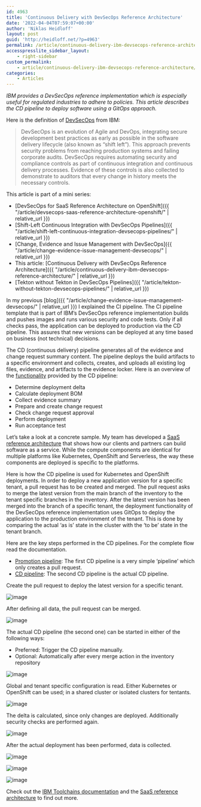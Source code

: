 ```yaml
---
id: 4963
title: 'Continuous Delivery with DevSecOps Reference Architecture'
date: '2022-04-04T07:59:07+00:00'
author: 'Niklas Heidloff'
layout: post
guid: 'http://heidloff.net/?p=4963'
permalink: /article/continuous-delivery-ibm-devsecops-reference-architecture/
accesspresslite_sidebar_layout:
    - right-sidebar
custom_permalink:
    - article/continuous-delivery-ibm-devsecops-reference-architecture/
categories:
    - Articles
---
```


*IBM provides a DevSecOps reference implementation which is especially useful for regulated industries to adhere to policies. This article describes the CD pipeline to deploy software using a GitOps approach.*

Here is the definition of [DevSecOps](https://cloud.ibm.com/docs/devsecops?topic=devsecops-devsecops_intro) from IBM:

> DevSecOps is an evolution of Agile and DevOps, integrating secure development best practices as early as possible in the software delivery lifecycle (also known as “shift left”). This approach prevents security problems from reaching production systems and failing corporate audits. DevSecOps requires automating security and compliance controls as part of continuous integration and continuous delivery processes. Evidence of these controls is also collected to demonstrate to auditors that every change in history meets the necessary controls.

This article is part of a mini series:

- [DevSecOps for SaaS Reference Architecture on OpenShift]({{ "/article/devsecops-saas-reference-architecture-openshift/" | relative_url }})
- [Shift-Left Continuous Integration with DevSecOps Pipelines]({{ "/article/shift-left-continuous-integration-devsecops-pipelines/" | relative_url }})
- [Change, Evidence and Issue Management with DevSecOps]({{ "/article/change-evidence-issue-management-devsecops/" | relative_url }})
- This article: [Continuous Delivery with DevSecOps Reference Architecture]({{ "/article/continuous-delivery-ibm-devsecops-reference-architecture/" | relative_url }})
- [Tekton without Tekton in DevSecOps Pipelines]({{ "/article/tekton-without-tekton-devsecops-pipelines/" | relative_url }})

In my previous [blog]({{ "/article/change-evidence-issue-management-devsecops/" | relative_url }}) I explained the CI pipeline. The CI pipeline template that is part of IBM’s DevSecOps reference implementation builds and pushes images and runs various security and code tests. Only if all checks pass, the application can be deployed to production via the CD pipeline. This assures that new versions can be deployed at any time based on business (not technical) decisions.

The CD (continuous delivery) pipeline generates all of the evidence and change request summary content. The pipeline deploys the build artifacts to a specific environment and collects, creates, and uploads all existing log files, evidence, and artifacts to the evidence locker. Here is an overview of the [functionality](https://cloud.ibm.com/docs/devsecops?topic=devsecops-cd-devsecops-cd-pipeline) provided by the CD pipeline:

- Determine deployment delta
- Calculate deployment BOM
- Collect evidence summary
- Prepare and create change request
- Check change request approval
- Perform deployment
- Run acceptance test

Let’s take a look at a concrete sample. My team has developed a [SaaS reference architecture](https://github.com/IBM/multi-tenancy) that shows how our clients and partners can build software as a service. While the compute components are identical for multiple platforms like Kubernetes, OpenShift and Serverless, the way these components are deployed is specific to the platforms.

Here is how the CD pipeline is used for Kubernetes and OpenShift deployments. In order to deploy a new application version for a specific tenant, a pull request has to be created and merged. The pull request asks to merge the latest version from the main branch of the inventory to the tenant specific branches in the inventory. After the latest version has been merged into the branch of a specific tenant, the deployment functionality of the DevSecOps reference implementation uses GitOps to deploy the application to the production environment of the tenant. This is done by comparing the actual ‘as is’ state in the cluster with the ‘to be’ state in the tenant branch.

Here are the key steps performed in the CD pipelines. For the complete flow read the documentation.

- [Promotion pipeline](https://github.com/IBM/multi-tenancy-documentation/blob/main/documentation/kubernetes-via-ibm-kubernetes-service-and-ibm-openshift/cd-pull-request.md): The first CD pipeline is a very simple ‘pipeline’ which only creates a pull request.
- [CD pipeline](https://github.com/IBM/multi-tenancy-documentation/blob/main/documentation/kubernetes-via-ibm-kubernetes-service-and-ibm-openshift/cd-pipeline.md): The second CD pipeline is the actual CD pipeline.

Create the pull request to deploy the latest version for a specific tenant.

![image](/assets/img/2022/04/devsecops-cd-0.png)

After defining all data, the pull request can be merged.

![image](/assets/img/2022/04/devsecops-cd-1.png)

The actual CD pipeline (the second one) can be started in either of the following ways:

- Preferred: Trigger the CD pipeline manually.
- Optional: Automatically after every merge action in the inventory repository

![image](/assets/img/2022/04/devsecops-cd-3.png)

Global and tenant specific configuration is read. Either Kubernetes or OpenShift can be used; in a shared cluster or isolated clusters for tentants.

![image](/assets/img/2022/04/devsecops-cd-4.png)

The delta is calculated, since only changes are deployed. Additionally security checks are performed again.

![image](/assets/img/2022/04/devsecops-cd-5.png)

After the actual deployment has been performed, data is collected.

![image](/assets/img/2022/04/devsecops-cd-6.png)

![image](/assets/img/2022/04/devsecops-cd-7.png)

![image](/assets/img/2022/04/devsecops-cd-8.png)

Check out the [IBM Toolchains documentation](https://cloud.ibm.com/docs/devsecops?topic=devsecops-tutorial-cd-devsecops) and the [SaaS reference architecture](https://github.com/IBM/multi-tenancy) to find out more.